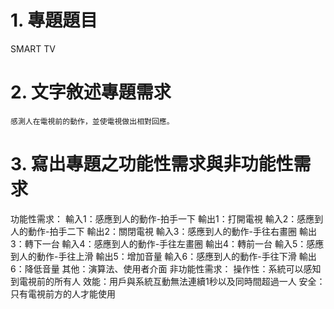# 1.	專題題目
SMART TV
# 2.	文字敘述專題需求
    感測人在電視前的動作，並使電視做出相對回應。
# 3.	寫出專題之功能性需求與非功能性需求
功能性需求： 
輸入1：感應到人的動作-拍手一下 
輸出1：打開電視 
輸入2：感應到人的動作-拍手二下 
輸出2：關閉電視 
輸入3：感應到人的動作-手往右畫圈 
輸出3：轉下一台 
輸入4：感應到人的動作-手往左畫圈 
輸出4：轉前一台 
輸入5：感應到人的動作-手往上滑 
輸出5：增加音量 
輸入6：感應到人的動作-手往下滑 
輸出6：降低音量 
其他：演算法、使用者介面 
非功能性需求： 
操作性：系統可以感知到電視前的所有人 
效能：用戶與系統互動無法連續1秒以及同時間超過一人 
安全：只有電視前方的人才能使用

